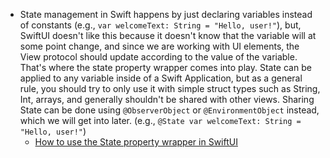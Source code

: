 - State management in Swift happens by just declaring variables instead of constants (e.g., `var welcomeText: String = "Hello, user!"`), but, SwiftUI doesn't like this because it doesn't know that the variable will at some point change, and since we are working with UI elements, the View protocol should update according to the value of the variable. That's where the state property wrapper comes into play. State can be applied to any variable inside of a Swift Application, but as a general rule, you should try to only use it with simple struct types such as String, Int, arrays, and generally shouldn't be shared with other views. Sharing State can be done using `@ObserverObject` or `@EnvironmentObject` instead, which we will get into later. (e.g., `@State var welcomeText: String = "Hello, user!"`)
	- [How to use the State property wrapper in SwiftUI](https://youtu.be/LgJ9r_VWdSI?si=SctZzRX__Yf4TfCE)